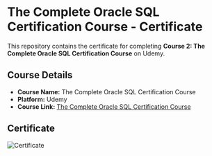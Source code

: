 # The Complete Oracle SQL Certification Course - Certificate

This repository contains the certificate for completing **Course 2: The Complete Oracle SQL Certification Course** on Udemy.

## Course Details

- **Course Name:** The Complete Oracle SQL Certification Course
- **Platform:** Udemy
- **Course Link:** [The Complete Oracle SQL Certification Course](https://www.udemy.com/course/the-complete-oracle-sql-certification-course/)

## Certificate

![Certificate](https://udemy-certificate.s3.amazonaws.com/image/UC-55532735-7306-4702-9f5b-1808ecd18683.jpg)

